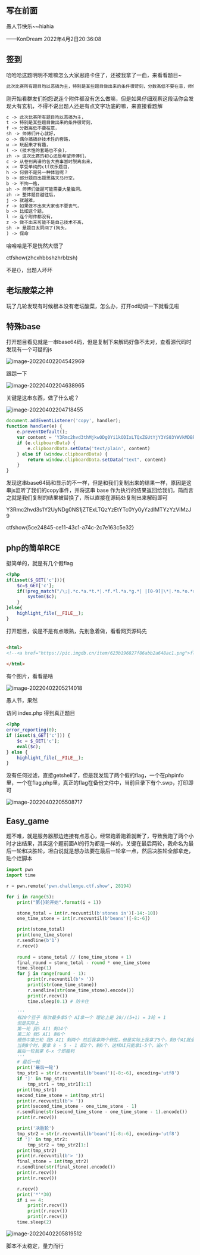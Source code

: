 ## 写在前面

愚人节快乐~~hiahia

——KonDream 2022年4月2日20:36:08

## 签到

哈哈哈这题明明不难嘛怎么大家思路卡住了，还被我拿了一血，来看看题目~

```markdown
此次比赛所有题目均以恶搞为主，特别是某些题目做出来的条件很苛刻，分数高低不要在意，师傅们开心就好，偶尔搞搞非技术性的套路，玩起来才有趣，(技术性的套路也不会)，这次比赛的初心还是希望师傅们，从卷到离谱的各大赛事暂时脱离出来，享受单纯的ctf欢乐题目，何尝不是另一种体验呢？部分题目出题思路天马行空，不拘一格，师傅们做题可能需要大量脑洞，整体题目越往后，就越难，如果做不出来大家也不要丧气，比如这个题，连个附件都没有，做不出来可能不是自己技术不高，是题目太阴间了(狗头，)保命
```

刚开始看群友们抱怨说连个附件都没有怎么做嘛，但是如果仔细观察这段话你会发现大有玄机，不得不说出题人还是有点文字功底的嘛，来直接看题解

```markdown
c -> 此次比赛所有题目均以恶搞为主，
t -> 特别是某些题目做出来的条件很苛刻，
f -> 分数高低不要在意，
sh -> 师傅们开心就好，
o -> 偶尔搞搞非技术性的套路，
w -> 玩起来才有趣，
( -> (技术性的套路也不会)，
zh -> 这次比赛的初心还是希望师傅们，
c -> 从卷到离谱的各大赛事暂时脱离出来，
x -> 享受单纯的ctf欢乐题目，
h -> 何尝不是另一种体验呢？
b -> 部分题目出题思路天马行空，
b -> 不拘一格，
sh -> 师傅们做题可能需要大量脑洞，
zh -> 整体题目越往后，
j -> 就越难，
r -> 如果做不出来大家也不要丧气，
b -> 比如这个题，
l -> 连个附件都没有，
z -> 做不出来可能不是自己技术不高，
sh -> 是题目太阴间了(狗头，
) -> 保命
```

哈哈哈是不是恍然大悟了

ctfshow(zhcxhbbshzhrblzsh)

不是{}，出题人坏坏

## 老坛酸菜之神

玩了几轮发现有时候根本没有老坛酸菜，怎么办，打开od动调一下就看见啦

## 特殊base

打开题目看见就是一串base64码，但是复制下来解码好像不太对，查看源代码时发现有一个可疑的js

![image-20220402204542969](https://cdn.jsdelivr.net/gh/KonDream/ctfshow-wp/ctfshow/愚人赛22/image/愚人赛wp/image-20220402204542969.png)

跟踪一下

![image-20220402204638965](https://cdn.jsdelivr.net/gh/KonDream/ctfshow-wp/ctfshow/愚人赛22/image/愚人赛wp/image-20220402204638965.png)

关键是这串东西，做了什么呢？

![image-20220402204718455](https://cdn.jsdelivr.net/gh/KonDream/ctfshow-wp/ctfshow/愚人赛22/image/愚人赛wp/image-20220402204718455.png)

```javascript
document.addEventListener('copy', handler);
function handler(e) {
	e.preventDefault();
	var content = 'Y3Rmc2hvd3thMjkwODg0Yi1kODIxLTQxZGUtYjY3YS03YWVkMDBkOTlmMTN9';
	if (e.clipboardData) {
		e.clipboardData.setData('text/plain', content)
	} else if (window.clipboardData) {
		return window.clipboardData.setData("text", content)
	}
}
```

发现这串base64码和显示的不一样，但是和我们复制出来的结果一样，原因是这串js监听了我们的copy事件，并将这串 base 作为执行的结果返回给我们，简而言之就是我们复制的结果被替换了，所以直接在源码处复制出来解码即可

Y3Rmc2hvd3s1Y2UyNDg0NS1jZTExLTQzYzEtYTc0Yy0yYzdlMTYzYzVlMzJ9

ctfshow{5ce24845-ce11-43c1-a74c-2c7e163c5e32}

## php的简单RCE

挺简单的，就是有几个假flag

```php
<?php
if(isset($_GET['c'])){
    $c=$_GET['c'];
    if(!preg_match("/\;|.*c.*a.*t.*|.*f.*l.*a.*g.*| |[0-9]|\*|.*m.*o.*r.*e.*|.*w.*g.*e.*t.*|.*l.*e.*s.*s.*|.*h.*e.*a.*d.*|.*s.*o.*r.*t.*|.*t.*a.*i.*l.*|.*s.*e.*d.*|.*c.*u.*t.*|.*t.*a.*c.*|.*a.*w.*k.*|.*s.*t.*r.*i.*n.*g.*s.*|.*o.*d.*|.*c.*u.*r.*l.*|.*n.*l.*|.*s.*c.*p.*|.*r.*m.*|\`|\%|\x09|\x26|\>|\</i", $c)){
        system($c);
    }
}else{
    highlight_file(__FILE__);
}
```

打开题目，诶是不是有点眼熟，先别急着做，看看网页源码先

```html

<html>
<!--<a href="https://pic.imgdb.cn/item/623b196827f86abb2a648ac1.png">flag</a>-->
	
</html>

```

有个图片，看看是啥

![image-20220402205214018](https://cdn.jsdelivr.net/gh/KonDream/ctfshow-wp/ctfshow/愚人赛22/image/愚人赛wp/image-20220402205214018.png)

愚人节，果然

访问 index.php 得到真正题目

```php
<?php
error_reporting(0);
if (isset($_GET['c'])) {
    $c = $_GET['c'];
    eval($c);
} else {
    highlight_file(__FILE__);
}

```

没有任何过滤，直接getshell了，但是我发现了两个假的flag，一个在phpinfo里，一个在flag.php里，真正的flag在备份文件中，当前目录下有个.swp，打印即可

![image-20220402205508717](https://cdn.jsdelivr.net/gh/KonDream/ctfshow-wp/ctfshow/愚人赛22/image/愚人赛wp/image-20220402205508717.png)

## Easy_game

题不难，就是服务器那边连接有点恶心，经常跑着跑着就断了，导致我跑了两个小时才出结果，其实这个题前面AI的行为都是一样的，关键在最后两轮，我命名为最后一轮和决胜轮，坦白说就是想办法要在最后一轮拿一点，然后决胜轮全部拿走，贴个烂脚本

```python
import pwn
import time

r = pwn.remote('pwn.challenge.ctf.show', 28194)

for i in range(5):
    print("第{}轮开始".format(i + 1))

    stone_total = int(r.recvuntil(b'stones in')[-14:-10])
    one_time_stone = int(r.recvuntil(b'beans')[-8:-6])

    print(stone_total)
    print(one_time_stone)
    r.sendline(b'1')
    r.recv()
    
    round = stone_total // (one_time_stone + 1)
    final_round = stone_total - round * one_time_stone
    time.sleep(1)
    for j in range(round - 1):
        print(r.recvuntil(b'> '))
        print(str(one_time_stone))
        r.sendline(str(one_time_stone).encode())
        print(r.recv())
        time.sleep(0.1) # 防卡住

    '''
    有20个豆子 每次最多拿5个 AI拿一个 理论上是 20//(5+1) = 3轮 + 1
    但是实际上
    第一轮 我5 AI1 剩14个
    第二轮 我5 AI1 剩8个
    理想中第三轮 我5 AI1 剩两个 然后我拿两个获胜，但是实际上我拿了5个，剩3个AI就全部拿走了，所以不能这样
    当剩8个时，要拿 8 - 5 - 1 即2个，剩6个，这样AI只能拿1-5个，设x个
    最后一轮我拿 6-x 个即胜利
    '''
    # 最后一轮
    print('最后一轮')
    tmp_str1 = str(r.recvuntil(b'bean(')[-8:-6], encoding='utf8')
    if ']' in tmp_str1:
        tmp_str1 = tmp_str1[1:1]
    print(tmp_str1)
    second_time_stone = int(tmp_str1)
    print(r.recvuntil(b'> '))
    print(second_time_stone - one_time_stone - 1)
    r.sendline(str(second_time_stone - one_time_stone - 1).encode())
    print(r.recv())

    print('决胜轮')
    tmp_str2 = str(r.recvuntil(b'bean(')[-8:-6], encoding='utf8')
    if ']' in tmp_str2:
        tmp_str2 = tmp_str2[1:]
    print(tmp_str2)
    print(r.recvuntil(b'> '))
    final_stone = int(tmp_str2)
    r.sendline(str(final_stone).encode())
    print(r.recv())
    print(r.recv())

    r.recv()
    print('*'*30)
    if i == 4:
        print(r.recv())
        print(r.recv())
        print(r.recv())
    time.sleep(2)
```

![image-20220402205819512](https://cdn.jsdelivr.net/gh/KonDream/ctfshow-wp/ctfshow/愚人赛22/image/愚人赛wp/image-20220402205819512.png)

脚本不太稳定，量力而行